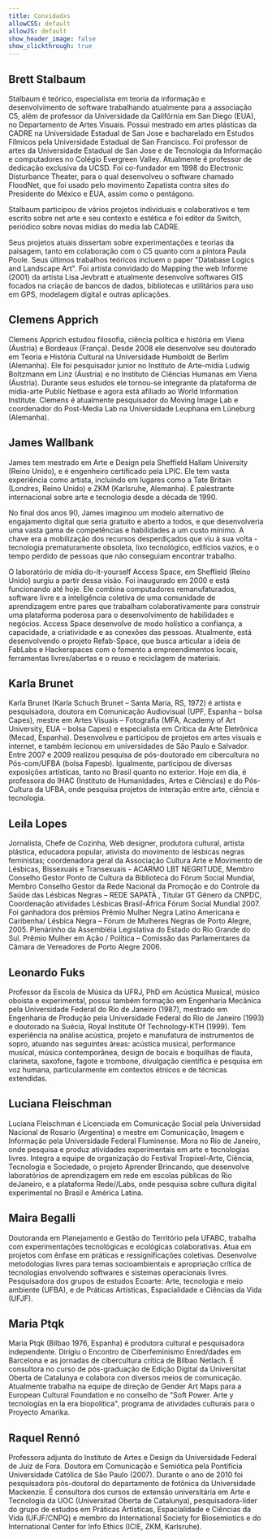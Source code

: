 ```yaml
---
title: Convidadxs
allowCSS: default
allowJS: default
show_header_image: false
show_clickthrough: true
---
```


## Brett Stalbaum

Stalbaum é teórico, especialista em teoria da informação e desenvolvimento de software trabalhando atualmente para a associação C5, além de professor da Universidade da Califórnia em San Diego (EUA), no Departamento de Artes Visuais. Possui mestrado em artes plásticas da CADRE na Universidade Estadual de San Jose e bacharelado em Estudos Fílmicos pela Universidade Estadual de San Francisco. Foi professor de artes da Universidade Estadual de San Jose e de Tecnologia da Informação e computadores no Colégio Evergreen Valley. Atualmente é professor de dedicação exclusiva da UCSD. Foi co-fundador em 1998 do Electronic Disturbance Theater, para o qual desenvolveu o software chamado FloodNet, que foi usado pelo movimento Zapatista contra sites do Presidente do México e EUA, assim como o pentágono.

Stalbaum participou de vários projetos individuais e colaborativos e tem escrito sobre net arte e seu contexto e estética e foi editor da Switch, periódico sobre novas mídias do media lab CADRE.

Seus projetos atuais dissertam sobre experimentações e teorias da paisagem, tanto em colaboração com o C5 quanto com a pintora Paula Poole. Seus últimos trabalhos teóricos incluem o paper "Database Logics and Landscape Art". Foi artista convidado do Mapping the web Informe (2001) da artista Lisa Jevbratt e atualmente desenvolve softwares GIS focados na criação de bancos de dados, bibliotecas e utilitários para uso em GPS, modelagem digital e outras aplicações.


## Clemens Apprich

Clemens Apprich estudou filosofia, ciência política e história em Viena (Áustria) e Bordeaux (França). Desde 2008 ele desenvolve seu doutorado em Teoria e História Cultural na Universidade Humboldt de Berlim (Alemanha). Ele foi pesquisador junior no Instituto de Arte-mídia Ludwig Boltzmann em Linz (Áustria) e no Instituto de Ciências Humanas em Viena (Áustria). Durante seus estudos ele tornou-se integrante da plataforma de mídia-arte Public Netbase e agora está afiliado ao World Information Institute. Clemens é atualmente pesquisador do Moving Image Lab e coordenador do Post-Media Lab na Universidade Leuphana em Lüneburg (Alemanha).


## James Wallbank

James tem mestrado em Arte e Design pela Sheffield Hallam University (Reino Unido), e é engenheiro certificado pela LPIC. Ele tem vasta experiência como artista, incluindo em lugares como a Tate Britain (Londres, Reino Unido) e ZKM (Karlsruhe, Alemanha). É palestrante internacional sobre arte e tecnologia desde a década de 1990.

No final dos anos 90, James imaginou um modelo alternativo de engajamento digital que seria gratuito e aberto a todos, e que desenvolveria uma vasta gama de competências e habilidades a um custo mínimo. A chave era a mobilização dos recursos desperdiçados que viu à sua volta - tecnologia prematuramente obsoleta, lixo tecnológico, edifícios vazios, e o tempo perdido de pessoas que não conseguiam encontrar trabalho.

O laboratório de mídia do-it-yourself Access Space, em Sheffield (Reino Unido) surgiu a partir dessa visão. Foi inaugurado em 2000 e está funcionando até hoje. Ele combina computadores remanufaturados, software livre e a inteligência coletiva de uma comunidade de aprendizagem entre pares que trabalham colaborativamente para construir uma plataforma poderosa para o desenvolvimento de habilidades e negócios. Access Space desenvolve de modo holístico a confiança, a capacidade, a criatividade e as conexões das pessoas. Atualmente, está desenvolvendo o projeto Refab-Space, que busca articular a ideia de FabLabs e Hackerspaces com o fomento a empreendimentos locais, ferramentas livres/abertas e o reuso e reciclagem de materiais.


## Karla Brunet

Karla Brunet (Karla Schuch Brunet – Santa Maria, RS, 1972) é artista e pesquisadora, doutora em Comunicação Audiovisual (UPF, Espanha – bolsa Capes), mestre em Artes Visuais – Fotografia (MFA, Academy of Art University, EUA  – bolsa Capes) e especialista em Crítica da Arte Eletrônica (Mecad, Espanha). Desenvolveu e participou de projetos em artes visuais e internet, e também lecionou em universidades de São Paulo e Salvador. Entre 2007 e 2009 realizou pesquisa de pós-doutorado em cibercultura no Pós-com/UFBA (bolsa Fapesb). Igualmente, participou de diversas exposições artísticas, tanto no Brasil quanto no exterior. Hoje em dia, é professora do IHAC (Instituto de Humanidades, Artes e Ciências) e do Pós-Cultura da UFBA, onde pesquisa projetos de interação entre arte, ciência e tecnologia.


## Leila Lopes

Jornalista, Chefe de Cozinha, Web designer, produtora cultural, artista plástica, educadora popular, ativista do movimento de lésbicas negras feministas; coordenadora geral da Associação Cultura Arte e Movimento de Lésbicas, Bissexuais e Transexuais - ACARMO LBT NEGRITUDE, Membro Conselho Gestor Ponto de Cultura da Biblioteca do Fórum Social Mundial, Membro Conselho Gestor da Rede Nacional da Promoção e do Controle da Saúde das Lésbicas Negras – REDE SAPATÀ , Titular GT Gênero da CNPDC, Coordenação atividades Lésbicas  Brasil-África Fórum Social Mundial 2007. Foi ganhadora dos prêmios Prêmio Mulher Negra Latino Americana e Caribenha/ Lésbica Negra – Fórum de Mulheres Negras de Porto Alegre, 2005. Plenárinho da Assembléia Legislativa do Estado do Rio Grande do Sul. Prêmio Mulher em Ação / Política – Comissão das Parlamentares da Câmara de Vereadores de Porto Alegre 2006.

## Leonardo Fuks

Professor da Escola de Música da UFRJ, PhD em Acústica Musical, músico oboísta e experimental, possui também formação em Engenharia Mecânica pela Universidade Federal do Rio de Janeiro (1987), mestrado em Engenharia de Produção pela Universidade Federal do Rio de Janeiro (1993) e doutorado na Suécia, Royal Institute Of Technology-KTH (1999). Tem experiência na análise acústica, projeto e manufatura de instrumentos de sopro, atuando nas seguintes áreas: acústica musical, performance musical, música contemporânea, design de bocais e boquilhas de flauta, clarineta, saxofone, fagote e trombone, divulgação científica e pesquisa em voz humana, particularmente em contextos étnicos e de técnicas extendidas.

## Luciana Fleischman

Luciana Fleischman é Licenciada em Comunicação Social pela Universidad Nacional de Rosario (Argentina) e mestre em Comunicação, Imagem e Informação pela Universidade Federal Fluminense. Mora no Rio de Janeiro, onde pesquisa e produz atividades experimentais em arte e tecnologias livres. Integra a equipe de organização do Festival Tropixel-Arte, Ciência, Tecnologia e Sociedade, o projeto Aprender Brincando, que desenvolve laboratórios de aprendizagem em rede em escolas públicas do Rio deJaneiro, e a plataforma Rede//Labs, onde pesquisa sobre cultura digital experimental no Brasil e América Latina.


## Maira Begalli

Doutoranda em Planejamento e Gestão do Território pela UFABC, trabalha com experimentações tecnológicas e ecológicas colaborativas. Atua em projetos com ênfase em práticas e ressignificações coletivas. Desenvolve metodologias livres para temas socioambientais e apropriação crítica de tecnologias envolvendo softwares e sistemas operacionais livres. Pesquisadora dos grupos de estudos Ecoarte: Arte, tecnologia e meio ambiente (UFBA), e de Práticas Artísticas, Espacialidade e Ciências da Vida (UFJF).


## Maria Ptqk

Maria Ptqk (Bilbao 1976, Espanha) é produtora cultural e pesquisadora independente. Dirigiu o Encontro de Ciberfeminismo Enred/dades em Barcelona e as jornadas de cibercultura crítica de Bilbao Netlach. É consultora no curso de pós-graduação de Edição Digital da Universitat Oberta de Catalunya e colabora con diversos meios de comunicação. Atualmente trabalha na equipe de direção de Gender Art Maps para a European Cultural Foundation e no conselho de "Soft Power. Arte y tecnologías en la era biopolítica", programa de atividades culturais para o Proyecto Amarika. 

## Raquel Rennó

Professora adjunta do Instituto de Artes e Design da Universidade Federal de Juiz de Fora. Doutora em Comunicação e Semiótica pela Pontifícia Universidade Católica de São Paulo (2007). Durante o ano de 2010 foi pesquisadora pós-doutoral do departamento de fotônica da Universidade Mackenzie. É consultora dos cursos de extensão universitária em Arte e Tecnologia da UOC (Universitad Oberta de Catalunya), pesquisadora-líder do grupo de estudos em Práticas Artísticas, Espacialidade e Ciências da Vida (UFJF/CNPQ) e membro do International Society for Biosemiotics e do International Center for Info Ethics (ICIE, ZKM, Karlsruhe). 
